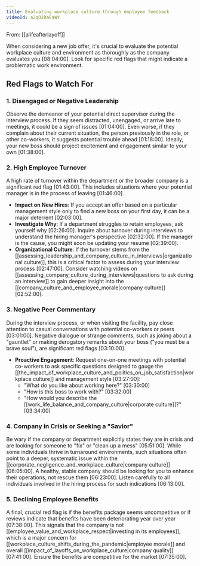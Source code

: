 ```yaml
---
title: Evaluating workplace culture through employee feedback
videoId: a2qDJRaEaWY
---
```


From: [[alifeafterlayoff]] <br/> 

When considering a new job offer, it's crucial to evaluate the potential workplace culture and environment as thoroughly as the company evaluates you <a class="yt-timestamp" data-t="08:04:00">[08:04:00]</a>. Look for specific red flags that might indicate a problematic work environment.

## Red Flags to Watch For

### 1. Disengaged or Negative Leadership
Observe the demeanor of your potential direct supervisor during the interview process. If they seem distracted, unengaged, or arrive late to meetings, it could be a sign of issues <a class="yt-timestamp" data-t="01:04:00">[01:04:00]</a>. Even worse, if they complain about their current situation, the person previously in the role, or other co-workers, it suggests potential trouble ahead <a class="yt-timestamp" data-t="01:18:00">[01:18:00]</a>. Ideally, your new boss should project excitement and engagement similar to your own <a class="yt-timestamp" data-t="01:38:00">[01:38:00]</a>.

### 2. High Employee Turnover
A high rate of turnover within the department or the broader company is a significant red flag <a class="yt-timestamp" data-t="01:43:00">[01:43:00]</a>. This includes situations where your potential manager is in the process of leaving <a class="yt-timestamp" data-t="01:46:00">[01:46:00]</a>.

*   **Impact on New Hires**: If you accept an offer based on a particular management style only to find a new boss on your first day, it can be a major deterrent <a class="yt-timestamp" data-t="02:03:00">[02:03:00]</a>.
*   **Investigate Why**: If a department struggles to retain employees, ask yourself why <a class="yt-timestamp" data-t="02:26:00">[02:26:00]</a>. Inquire about turnover during interviews to understand the hiring manager's perspective <a class="yt-timestamp" data-t="02:32:00">[02:32:00]</a>. If the manager is the cause, you might soon be updating your resume <a class="yt-timestamp" data-t="02:39:00">[02:39:00]</a>.
*   **Organizational Culture**: If the turnover stems from the [[assessing_leadership_and_company_culture_in_interviews|organizational culture]], this is a critical factor to assess during your interview process <a class="yt-timestamp" data-t="02:47:00">[02:47:00]</a>. Consider watching videos on [[assessing_company_culture_during_interviews|questions to ask during an interview]] to gain deeper insight into the [[company_culture_and_employee_morale|company culture]] <a class="yt-timestamp" data-t="02:52:00">[02:52:00]</a>.

### 3. Negative Peer Commentary
During the interview process, or when visiting the facility, pay close attention to casual conversations with potential co-workers or peers <a class="yt-timestamp" data-t="03:01:00">[03:01:00]</a>. Negative dialogue or strange comments, such as joking about a "gauntlet" or making derogatory remarks about your boss ("you must be a brave soul"), are significant red flags <a class="yt-timestamp" data-t="03:10:00">[03:10:00]</a>.

*   **Proactive Engagement**: Request one-on-one meetings with potential co-workers to ask specific questions designed to gauge the [[the_impact_of_workplace_culture_and_politics_on_job_satisfaction|workplace culture]] and management style <a class="yt-timestamp" data-t="03:27:00">[03:27:00]</a>:
    *   "What do you like about working here?" <a class="yt-timestamp" data-t="03:30:00">[03:30:00]</a>
    *   "How is this boss to work with?" <a class="yt-timestamp" data-t="03:32:00">[03:32:00]</a>
    *   "How would you describe the [[work_life_balance_and_company_culture|corporate culture]]?" <a class="yt-timestamp" data-t="03:34:00">[03:34:00]</a>

### 4. Company in Crisis or Seeking a "Savior"
Be wary if the company or department explicitly states they are in crisis and are looking for someone to "fix" or "clean up a mess" <a class="yt-timestamp" data-t="05:51:00">[05:51:00]</a>. While some individuals thrive in turnaround environments, such situations often point to a deeper, systematic issue within the [[corporate_negligence_and_workplace_culture|company culture]] <a class="yt-timestamp" data-t="06:05:00">[06:05:00]</a>. A healthy, stable company should be looking for you to enhance their operations, not rescue them <a class="yt-timestamp" data-t="06:23:00">[06:23:00]</a>. Listen carefully to all individuals involved in the hiring process for such indications <a class="yt-timestamp" data-t="06:13:00">[06:13:00]</a>.

### 5. Declining Employee Benefits
A final, crucial red flag is if the benefits package seems uncompetitive or if reviews indicate that benefits have been deteriorating year over year <a class="yt-timestamp" data-t="07:38:00">[07:38:00]</a>. This signals that the company is not [[employee_value_and_workplace_respect|investing in its employees]], which is a major concern for [[workplace_culture_shifts_during_the_pandemic|employee morale]] and overall [[impact_of_layoffs_on_workplace_culture|company quality]] <a class="yt-timestamp" data-t="07:41:00">[07:41:00]</a>. Ensure the benefits are competitive for the market <a class="yt-timestamp" data-t="07:35:00">[07:35:00]</a>.